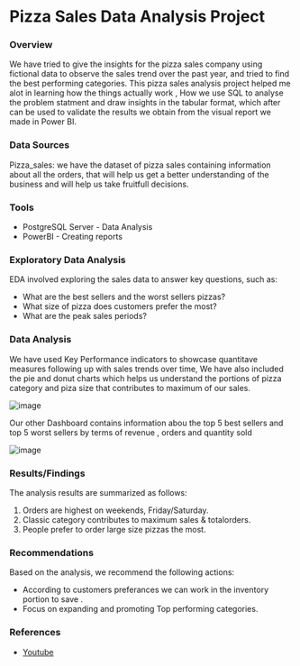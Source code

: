 # Pizza Sales Data Analysis Project

### Overview
We have tried to give the insights for the pizza sales company using fictional data to observe the sales trend over the past year, and tried to find the  best performing categories. This pizza sales analysis project helped me alot in learning how the things actually work , How we use SQL to analyse the problem statment and draw insights in the tabular format, which after can be used to validate the results we obtain from the visual report we made in Power BI.

### Data Sources

Pizza_sales: we have the dataset of pizza sales containing information about all the orders, that will help us get a better understanding of the business and will help us take fruitfull decisions.

### Tools 

- PostgreSQL Server - Data Analysis
- PowerBI - Creating reports

### Exploratory Data Analysis

EDA involved exploring the sales data to answer key questions, such as:

- What are the best sellers and the worst sellers pizzas?
- What size of pizza does customers prefer the most?
- What are the peak sales periods?

### Data Analysis
We have used Key Performance indicators to showcase quantitave measures following up with sales trends over time, We have also included the pie and donut charts which helps us understand the portions of pizza category and piza size that contributes to maximum of our sales. 

![image](https://github.com/kunal3856/Guided_Project-Pizza_Sales/assets/65026671/69bddcd4-97b9-4a0a-9179-69931b85a6db)


Our other Dashboard contains information abou the top 5 best sellers and top 5 worst sellers by terms of revenue , orders and quantity sold

![image](https://github.com/kunal3856/Guided_Project-Pizza_Sales/assets/65026671/7d59482a-02ac-4fac-8321-bfb69775edf4)

### Results/Findings

The analysis results are summarized as follows:
1. Orders are highest on weekends, Friday/Saturday.
2. Classic category contributes to maximum sales & totalorders.
3. People prefer to order large size pizzas the most.

### Recommendations

Based on the analysis, we recommend the following actions:
- According to customers preferances we can work in the inventory portion to save .
- Focus on expanding and promoting Top performing categories.

### References
- [Youtube](https://youtu.be/V-s8c6jMRN0?si=t7tHf0OWcuPnXnuu)


